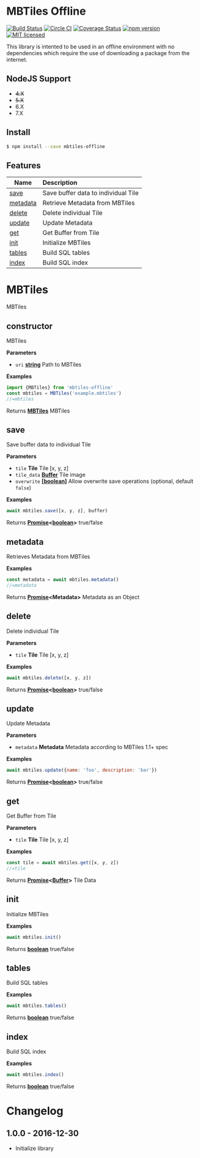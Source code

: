 # MBTiles Offline

[![Build Status](https://travis-ci.org/DenisCarriere/mbtiles-offline.svg?branch=master)](https://travis-ci.org/DenisCarriere/mbtiles-offline)
[![Circle CI](https://circleci.com/gh/DenisCarriere/mbtiles-offline.svg?style=svg)](https://circleci.com/gh/DenisCarriere/mbtiles-offline)
[![Coverage Status](https://coveralls.io/repos/github/DenisCarriere/mbtiles-offline/badge.svg?branch=master)](https://coveralls.io/github/DenisCarriere/mbtiles-offline?branch=master)
[![npm version](https://badge.fury.io/js/mbtiles-offline.svg)](https://badge.fury.io/js/mbtiles-offline)
[![MIT licensed](https://img.shields.io/badge/license-MIT-blue.svg)](https://raw.githubusercontent.com/DenisCarriere/mbtiles-offline/master/LICENSE)

This library is intented to be used in an offline environment with no dependencies which require the use of downloading a package from the internet.

## NodeJS Support

- ~~4.X~~
- ~~5.X~~
- 6.X
- 7.X

## Install

```bash
$ npm install --save mbtiles-offline
```

## Features

| Name                      | Description    |
|---------------------------|:---------------|
| [save](#save)             | Save buffer data to individual Tile
| [metadata](#metadata)     | Retrieve Metadata from MBTiles
| [delete](#delete)         | Delete individual Tile
| [update](#update)         | Update Metadata
| [get](#get)               | Get Buffer from Tile
| [init](#init)             | Initialize MBTiles
| [tables](#tables)         | Build SQL tables
| [index](#index)           | Build SQL index

# MBTiles

MBTiles

## constructor

MBTiles

**Parameters**

-   `uri` **[string](https://developer.mozilla.org/en-US/docs/Web/JavaScript/Reference/Global_Objects/String)** Path to MBTiles

**Examples**

```javascript
import {MBTiles} from 'mbtiles-offline'
const mbtiles = MBTiles('example.mbtiles')
//=mbtiles
```

Returns **[MBTiles](#mbtiles)** MBTiles

## save

Save buffer data to individual Tile

**Parameters**

-   `tile` **Tile** Tile [x, y, z]
-   `tile_data` **[Buffer](https://nodejs.org/api/buffer.html)** Tile image
-   `overwrite` **\[[boolean](https://developer.mozilla.org/en-US/docs/Web/JavaScript/Reference/Global_Objects/Boolean)]** Allow overwrite save operations (optional, default `false`)

**Examples**

```javascript
await mbtiles.save([x, y, z], buffer)
```

Returns **[Promise](https://developer.mozilla.org/en-US/docs/Web/JavaScript/Reference/Global_Objects/Promise)&lt;[boolean](https://developer.mozilla.org/en-US/docs/Web/JavaScript/Reference/Global_Objects/Boolean)>** true/false

## metadata

Retrieves Metadata from MBTiles

**Examples**

```javascript
const metadata = await mbtiles.metadata()
//=metadata
```

Returns **[Promise](https://developer.mozilla.org/en-US/docs/Web/JavaScript/Reference/Global_Objects/Promise)&lt;Metadata>** Metadata as an Object

## delete

Delete individual Tile

**Parameters**

-   `tile` **Tile** Tile [x, y, z]

**Examples**

```javascript
await mbtiles.delete([x, y, z])
```

Returns **[Promise](https://developer.mozilla.org/en-US/docs/Web/JavaScript/Reference/Global_Objects/Promise)&lt;[boolean](https://developer.mozilla.org/en-US/docs/Web/JavaScript/Reference/Global_Objects/Boolean)>** true/false

## update

Update Metadata

**Parameters**

-   `metadata` **Metadata** Metadata according to MBTiles 1.1+ spec

**Examples**

```javascript
await mbtiles.update({name: 'foo', description: 'bar'})
```

Returns **[Promise](https://developer.mozilla.org/en-US/docs/Web/JavaScript/Reference/Global_Objects/Promise)&lt;[boolean](https://developer.mozilla.org/en-US/docs/Web/JavaScript/Reference/Global_Objects/Boolean)>** true/false

## get

Get Buffer from Tile

**Parameters**

-   `tile` **Tile** Tile [x, y, z]

**Examples**

```javascript
const tile = await mbtiles.get([x, y, z])
//=tile
```

Returns **[Promise](https://developer.mozilla.org/en-US/docs/Web/JavaScript/Reference/Global_Objects/Promise)&lt;[Buffer](https://nodejs.org/api/buffer.html)>** Tile Data

## init

Initialize MBTiles

**Examples**

```javascript
await mbtiles.init()
```

Returns **[boolean](https://developer.mozilla.org/en-US/docs/Web/JavaScript/Reference/Global_Objects/Boolean)** true/false

## tables

Build SQL tables

**Examples**

```javascript
await mbtiles.tables()
```

Returns **[boolean](https://developer.mozilla.org/en-US/docs/Web/JavaScript/Reference/Global_Objects/Boolean)** true/false

## index

Build SQL index

**Examples**

```javascript
await mbtiles.index()
```

Returns **[boolean](https://developer.mozilla.org/en-US/docs/Web/JavaScript/Reference/Global_Objects/Boolean)** true/false

# Changelog

## 1.0.0 - 2016-12-30

- Initialize library
